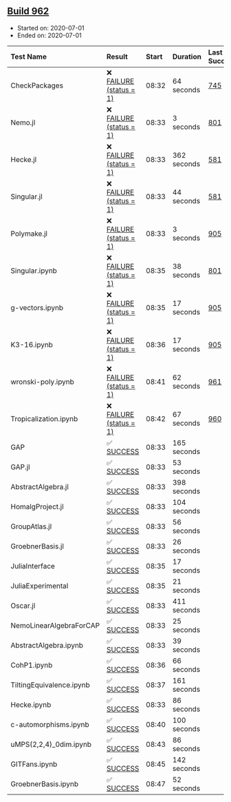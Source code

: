 ## [Build 962](https://oscarci.mathematik.uni-kl.de/job/oscar-julia-1.4/962/)

* Started on: 2020-07-01
* Ended on: 2020-07-01

| Test Name    | Result | Start | Duration | Last Success | First Failure |
|:-------------|:-------|:------|:---------|:-------------|:--------------|
| CheckPackages | ❌ [FAILURE (status = 1)](https://oscarci.mathematik.uni-kl.de/job/oscar-julia-1.4/962/artifact/logs/build-962/CheckPackages.log) | 08:32 | 64 seconds | [745](https://oscarci.mathematik.uni-kl.de/job/oscar-julia-1.4/745/) | [746](https://oscarci.mathematik.uni-kl.de/job/oscar-julia-1.4/746/) |
| Nemo.jl | ❌ [FAILURE (status = 1)](https://oscarci.mathematik.uni-kl.de/job/oscar-julia-1.4/962/artifact/logs/build-962/Nemo.jl.log) | 08:33 | 3 seconds | [801](https://oscarci.mathematik.uni-kl.de/job/oscar-julia-1.4/801/) | [802](https://oscarci.mathematik.uni-kl.de/job/oscar-julia-1.4/802/) |
| Hecke.jl | ❌ [FAILURE (status = 1)](https://oscarci.mathematik.uni-kl.de/job/oscar-julia-1.4/962/artifact/logs/build-962/Hecke.jl.log) | 08:33 | 362 seconds | [581](https://oscarci.mathematik.uni-kl.de/job/oscar-julia-1.4/581/) | [582](https://oscarci.mathematik.uni-kl.de/job/oscar-julia-1.4/582/) |
| Singular.jl | ❌ [FAILURE (status = 1)](https://oscarci.mathematik.uni-kl.de/job/oscar-julia-1.4/962/artifact/logs/build-962/Singular.jl.log) | 08:33 | 44 seconds | [581](https://oscarci.mathematik.uni-kl.de/job/oscar-julia-1.4/581/) | [582](https://oscarci.mathematik.uni-kl.de/job/oscar-julia-1.4/582/) |
| Polymake.jl | ❌ [FAILURE (status = 1)](https://oscarci.mathematik.uni-kl.de/job/oscar-julia-1.4/962/artifact/logs/build-962/Polymake.jl.log) | 08:33 | 3 seconds | [905](https://oscarci.mathematik.uni-kl.de/job/oscar-julia-1.4/905/) | [907](https://oscarci.mathematik.uni-kl.de/job/oscar-julia-1.4/907/) |
| Singular.ipynb | ❌ [FAILURE (status = 1)](https://oscarci.mathematik.uni-kl.de/job/oscar-julia-1.4/962/artifact/logs/build-962/Singular.ipynb.log) | 08:35 | 38 seconds | [801](https://oscarci.mathematik.uni-kl.de/job/oscar-julia-1.4/801/) | [802](https://oscarci.mathematik.uni-kl.de/job/oscar-julia-1.4/802/) |
| g-vectors.ipynb | ❌ [FAILURE (status = 1)](https://oscarci.mathematik.uni-kl.de/job/oscar-julia-1.4/962/artifact/logs/build-962/g-vectors.ipynb.log) | 08:35 | 17 seconds | [905](https://oscarci.mathematik.uni-kl.de/job/oscar-julia-1.4/905/) | [907](https://oscarci.mathematik.uni-kl.de/job/oscar-julia-1.4/907/) |
| K3-16.ipynb | ❌ [FAILURE (status = 1)](https://oscarci.mathematik.uni-kl.de/job/oscar-julia-1.4/962/artifact/logs/build-962/K3-16.ipynb.log) | 08:36 | 17 seconds | [905](https://oscarci.mathematik.uni-kl.de/job/oscar-julia-1.4/905/) | [907](https://oscarci.mathematik.uni-kl.de/job/oscar-julia-1.4/907/) |
| wronski-poly.ipynb | ❌ [FAILURE (status = 1)](https://oscarci.mathematik.uni-kl.de/job/oscar-julia-1.4/962/artifact/logs/build-962/wronski-poly.ipynb.log) | 08:41 | 62 seconds | [961](https://oscarci.mathematik.uni-kl.de/job/oscar-julia-1.4/961/) | [962](https://oscarci.mathematik.uni-kl.de/job/oscar-julia-1.4/962/) |
| Tropicalization.ipynb | ❌ [FAILURE (status = 1)](https://oscarci.mathematik.uni-kl.de/job/oscar-julia-1.4/962/artifact/logs/build-962/Tropicalization.ipynb.log) | 08:42 | 67 seconds | [960](https://oscarci.mathematik.uni-kl.de/job/oscar-julia-1.4/960/) | [961](https://oscarci.mathematik.uni-kl.de/job/oscar-julia-1.4/961/) |
| GAP | ✅ [SUCCESS](https://oscarci.mathematik.uni-kl.de/job/oscar-julia-1.4/962/artifact/logs/build-962/GAP.log) | 08:33 | 165 seconds |  |  |
| GAP.jl | ✅ [SUCCESS](https://oscarci.mathematik.uni-kl.de/job/oscar-julia-1.4/962/artifact/logs/build-962/GAP.jl.log) | 08:33 | 53 seconds |  |  |
| AbstractAlgebra.jl | ✅ [SUCCESS](https://oscarci.mathematik.uni-kl.de/job/oscar-julia-1.4/962/artifact/logs/build-962/AbstractAlgebra.jl.log) | 08:33 | 398 seconds |  |  |
| HomalgProject.jl | ✅ [SUCCESS](https://oscarci.mathematik.uni-kl.de/job/oscar-julia-1.4/962/artifact/logs/build-962/HomalgProject.jl.log) | 08:33 | 104 seconds |  |  |
| GroupAtlas.jl | ✅ [SUCCESS](https://oscarci.mathematik.uni-kl.de/job/oscar-julia-1.4/962/artifact/logs/build-962/GroupAtlas.jl.log) | 08:33 | 56 seconds |  |  |
| GroebnerBasis.jl | ✅ [SUCCESS](https://oscarci.mathematik.uni-kl.de/job/oscar-julia-1.4/962/artifact/logs/build-962/GroebnerBasis.jl.log) | 08:33 | 26 seconds |  |  |
| JuliaInterface | ✅ [SUCCESS](https://oscarci.mathematik.uni-kl.de/job/oscar-julia-1.4/962/artifact/logs/build-962/JuliaInterface.log) | 08:35 | 17 seconds |  |  |
| JuliaExperimental | ✅ [SUCCESS](https://oscarci.mathematik.uni-kl.de/job/oscar-julia-1.4/962/artifact/logs/build-962/JuliaExperimental.log) | 08:35 | 21 seconds |  |  |
| Oscar.jl | ✅ [SUCCESS](https://oscarci.mathematik.uni-kl.de/job/oscar-julia-1.4/962/artifact/logs/build-962/Oscar.jl.log) | 08:33 | 411 seconds |  |  |
| NemoLinearAlgebraForCAP | ✅ [SUCCESS](https://oscarci.mathematik.uni-kl.de/job/oscar-julia-1.4/962/artifact/logs/build-962/NemoLinearAlgebraForCAP.log) | 08:33 | 25 seconds |  |  |
| AbstractAlgebra.ipynb | ✅ [SUCCESS](https://oscarci.mathematik.uni-kl.de/job/oscar-julia-1.4/962/artifact/logs/build-962/AbstractAlgebra.ipynb.log) | 08:33 | 39 seconds |  |  |
| CohP1.ipynb | ✅ [SUCCESS](https://oscarci.mathematik.uni-kl.de/job/oscar-julia-1.4/962/artifact/logs/build-962/CohP1.ipynb.log) | 08:36 | 66 seconds |  |  |
| TiltingEquivalence.ipynb | ✅ [SUCCESS](https://oscarci.mathematik.uni-kl.de/job/oscar-julia-1.4/962/artifact/logs/build-962/TiltingEquivalence.ipynb.log) | 08:37 | 161 seconds |  |  |
| Hecke.ipynb | ✅ [SUCCESS](https://oscarci.mathematik.uni-kl.de/job/oscar-julia-1.4/962/artifact/logs/build-962/Hecke.ipynb.log) | 08:33 | 86 seconds |  |  |
| c-automorphisms.ipynb | ✅ [SUCCESS](https://oscarci.mathematik.uni-kl.de/job/oscar-julia-1.4/962/artifact/logs/build-962/c-automorphisms.ipynb.log) | 08:40 | 100 seconds |  |  |
| uMPS(2,2,4)_0dim.ipynb | ✅ [SUCCESS](https://oscarci.mathematik.uni-kl.de/job/oscar-julia-1.4/962/artifact/logs/build-962/uMPS-2-2-4-_0dim.ipynb.log) | 08:43 | 86 seconds |  |  |
| GITFans.ipynb | ✅ [SUCCESS](https://oscarci.mathematik.uni-kl.de/job/oscar-julia-1.4/962/artifact/logs/build-962/GITFans.ipynb.log) | 08:45 | 142 seconds |  |  |
| GroebnerBasis.ipynb | ✅ [SUCCESS](https://oscarci.mathematik.uni-kl.de/job/oscar-julia-1.4/962/artifact/logs/build-962/GroebnerBasis.ipynb.log) | 08:47 | 52 seconds |  |  |

